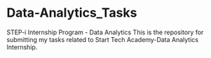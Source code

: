 # Data-Analytics_Tasks
STEP-i Internship Program - Data Analytics
This is the repository for submitting my tasks related to Start Tech Academy-Data Analytics Internship. 
